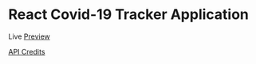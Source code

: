 # React Covid-19 Tracker Application

Live [Preview](https://covid19-tracker-mr62.web.app/) 

[API Credits](https://covid19.mathdro.id/api/)
